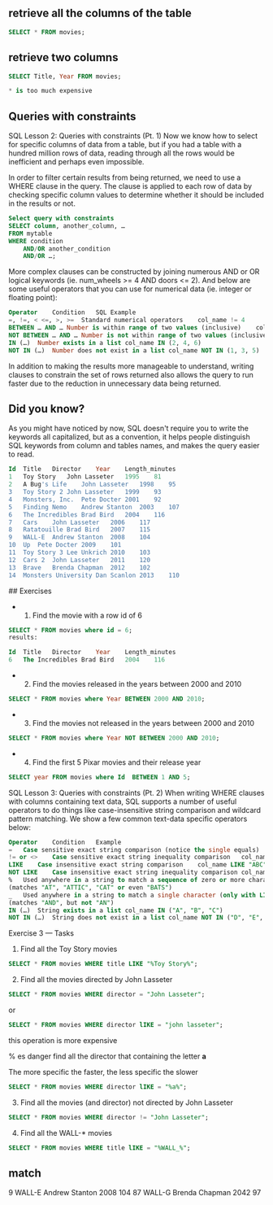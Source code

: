 ## retrieve all the columns of the table

```sql
SELECT * FROM movies;
```

## retrieve two columns

```sql
SELECT Title, Year FROM movies;
```

```sql
* is too much expensive
```

## Queries with constraints

SQL Lesson 2: Queries with constraints (Pt. 1)
Now we know how to select for specific columns of data from a table, but if you had a table with a hundred million rows of data, reading through all the rows would be inefficient and perhaps even impossible.

In order to filter certain results from being returned, we need to use a WHERE clause in the query. The clause is applied to each row of data by checking specific column values to determine whether it should be included in the results or not.

```sql
Select query with constraints
SELECT column, another_column, …
FROM mytable
WHERE condition
    AND/OR another_condition
    AND/OR …;
```

More complex clauses can be constructed by joining numerous AND or OR logical keywords (ie. num_wheels >= 4 AND doors <= 2). And below are some useful operators that you can use for numerical data (ie. integer or floating point):

```sql
Operator	Condition	SQL Example
=, !=, < <=, >, >=	Standard numerical operators	col_name != 4
BETWEEN … AND …	Number is within range of two values (inclusive)	col_name BETWEEN 1.5 AND 10.5
NOT BETWEEN … AND …	Number is not within range of two values (inclusive)	col_name NOT BETWEEN 1 AND 10
IN (…)	Number exists in a list	col_name IN (2, 4, 6)
NOT IN (…)	Number does not exist in a list	col_name NOT IN (1, 3, 5)
```

In addition to making the results more manageable to understand, writing clauses to constrain the set of rows returned also allows the query to run faster due to the reduction in unnecessary data being returned.

## Did you know?

As you might have noticed by now, SQL doesn't require you to write the keywords all capitalized, but as a convention, it helps people distinguish SQL keywords from column and tables names, and makes the query easier to read.

```sql
Id	Title	Director	Year	Length_minutes
1	Toy Story	John Lasseter	1995	81
2	A Bug's Life	John Lasseter	1998	95
3	Toy Story 2	John Lasseter	1999	93
4	Monsters, Inc.	Pete Docter	2001	92
5	Finding Nemo	Andrew Stanton	2003	107
6	The Incredibles	Brad Bird	2004	116
7	Cars	John Lasseter	2006	117
8	Ratatouille	Brad Bird	2007	115
9	WALL-E	Andrew Stanton	2008	104
10	Up	Pete Docter	2009	101
11	Toy Story 3	Lee Unkrich	2010	103
12	Cars 2	John Lasseter	2011	120
13	Brave	Brenda Chapman	2012	102
14	Monsters University	Dan Scanlon	2013	110
```

## Exercises

- 1. Find the movie with a row id of 6

```sql
SELECT * FROM movies where id = 6;
results:
```

```sql
Id	Title	Director	Year	Length_minutes
6	The Incredibles	Brad Bird	2004	116
```

- 2. Find the movies released in the years between 2000 and 2010

```sql
SELECT * FROM movies where Year BETWEEN 2000 AND 2010;
```

- 3. Find the movies not released in the years between 2000 and 2010

```sql
SELECT * FROM movies where Year NOT BETWEEN 2000 AND 2010;
```

- 4. Find the first 5 Pixar movies and their release year

```sql
SELECT year FROM movies where Id  BETWEEN 1 AND 5;
```

SQL Lesson 3: Queries with constraints (Pt. 2)
When writing WHERE clauses with columns containing text data, SQL supports a number of useful operators to do things like case-insensitive string comparison and wildcard pattern matching. We show a few common text-data specific operators below:

```sql
Operator	Condition	Example
=	Case sensitive exact string comparison (notice the single equals)	col_name = "abc"
!= or <>	Case sensitive exact string inequality comparison	col_name != "abcd"
LIKE	Case insensitive exact string comparison	col_name LIKE "ABC"
NOT LIKE	Case insensitive exact string inequality comparison	col_name NOT LIKE "ABCD"
%	Used anywhere in a string to match a sequence of zero or more characters (only with LIKE or NOT LIKE)	col_name LIKE "%AT%"
(matches "AT", "ATTIC", "CAT" or even "BATS")
_	Used anywhere in a string to match a single character (only with LIKE or NOT LIKE)	col_name LIKE "AN_"
(matches "AND", but not "AN")
IN (…)	String exists in a list	col_name IN ("A", "B", "C")
NOT IN (…)	String does not exist in a list	col_name NOT IN ("D", "E", "F")
```

Exercise 3 — Tasks

1. Find all the Toy Story movies

```SQL
SELECT * FROM movies WHERE title LIKE "%Toy Story%";
```

2. Find all the movies directed by John Lasseter

```SQL
SELECT * FROM movies WHERE director = "John Lasseter";
```

or

```SQL
SELECT * FROM movies WHERE director lIKE = "john lasseter";
```

this operation is more expensive

% es danger find all the director that containing the letter **a**

The more specific the faster, the less specific the slower

```SQL
SELECT * FROM movies WHERE director lIKE = "%a%";
```

3. Find all the movies (and director) not directed by John Lasseter

```sql
SELECT * FROM movies WHERE director != "John Lasseter";
```

4. Find all the WALL-\* movies

```sql
SELECT * FROM movies WHERE title lIKE = "%WALL_%";
```

## match

9 WALL-E Andrew Stanton 2008 104
87 WALL-G Brenda Chapman 2042 97

